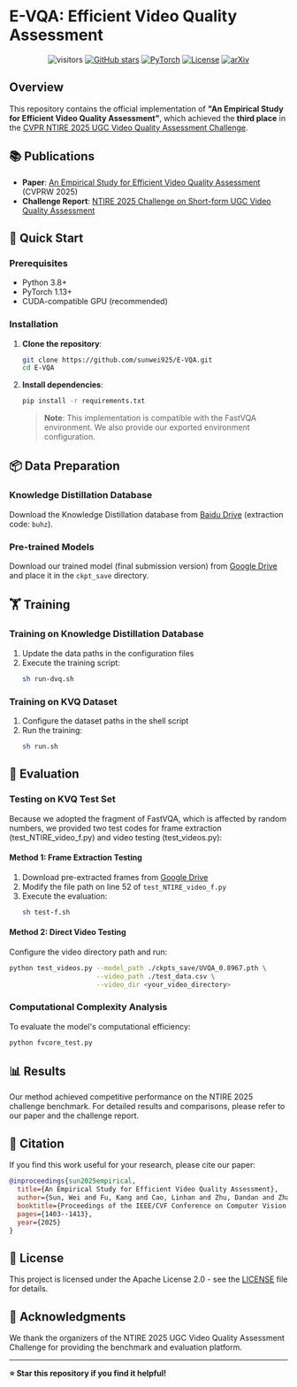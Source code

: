 # E-VQA: Efficient Video Quality Assessment

<div align="center">

![visitors](https://visitor-badge.laobi.icu/badge?page_id=sunwei925/E-VQA)
[![GitHub stars](https://img.shields.io/github/stars/sunwei925/E-VQA)](https://github.com/sunwei925/E-VQA)
[![PyTorch](https://img.shields.io/badge/PyTorch-1.13%2B-brightgreen?logo=PyTorch)](https://pytorch.org/)
[![License](https://img.shields.io/badge/License-Apache%202.0-blue.svg)](https://github.com/sunwei925/E-VQA)
[![arXiv](https://img.shields.io/badge/arXiv-CVPR%202025-brightgreen)](https://openaccess.thecvf.com/content/CVPR2025W/NTIRE/papers/Sun_An_Empirical_Study_for_Efficient_Video_Quality_Assessment_CVPRW_2025_paper.pdf)

</div>

## Overview

This repository contains the official implementation of **"An Empirical Study for Efficient Video Quality Assessment"**, which achieved the **third place** in the [CVPR NTIRE 2025 UGC Video Quality Assessment Challenge](https://codalab.lisn.upsaclay.fr/competitions/17638).

## 📚 Publications

- **Paper**: [An Empirical Study for Efficient Video Quality Assessment](https://openaccess.thecvf.com/content/CVPR2025W/NTIRE/papers/Sun_An_Empirical_Study_for_Efficient_Video_Quality_Assessment_CVPRW_2025_paper.pdf) (CVPRW 2025)
- **Challenge Report**: [NTIRE 2025 Challenge on Short-form UGC Video Quality Assessment](https://openaccess.thecvf.com/content/CVPR2025W/NTIRE/papers/A_Li_NTIRE_2025_Challenge_on_Short-form_UGC_Video_Quality_Assessment_and_CVPRW_2025_paper.pdf)

## 🚀 Quick Start

### Prerequisites

- Python 3.8+
- PyTorch 1.13+
- CUDA-compatible GPU (recommended)

### Installation

1. **Clone the repository**:
   ```bash
   git clone https://github.com/sunwei925/E-VQA.git
   cd E-VQA
   ```

2. **Install dependencies**:
   ```bash
   pip install -r requirements.txt
   ```

   > **Note**: This implementation is compatible with the FastVQA environment. We also provide our exported environment configuration.

## 📦 Data Preparation

### Knowledge Distillation Database

Download the Knowledge Distillation database from [Baidu Drive](https://pan.baidu.com/share/init?surl=5gsNZXTDi9kVJn_vcF7LxA) (extraction code: `buhz`).

### Pre-trained Models

Download our trained model (final submission version) from [Google Drive](https://drive.google.com/file/d/129SIkg03Ov4YDsBLjVAbL9whhPHH-vT1/view?usp=share_link) and place it in the `ckpt_save` directory.

## 🏋️ Training

### Training on Knowledge Distillation Database

1. Update the data paths in the configuration files
2. Execute the training script:
   ```bash
   sh run-dvq.sh
   ```

### Training on KVQ Dataset

1. Configure the dataset paths in the shell script
2. Run the training:
   ```bash
   sh run.sh
   ```

## 🧪 Evaluation

### Testing on KVQ Test Set

Because we adopted the fragment of FastVQA, which is affected by random numbers, we provided two test codes for frame extraction (test_NTIRE_video_f.py) and video testing (test_videos.py):

#### Method 1: Frame Extraction Testing

1. Download pre-extracted frames from [Google Drive](https://drive.google.com/file/d/1uid5WL9DWlEH4eEeLyCiNbafSzIPZqMm/view?usp=sharing)
2. Modify the file path on line 52 of `test_NTIRE_video_f.py`
3. Execute the evaluation:
   ```bash
   sh test-f.sh
   ```

#### Method 2: Direct Video Testing

Configure the video directory path and run:
```bash
python test_videos.py --model_path ./ckpts_save/UVQA_0.8967.pth \
                      --video_path ./test_data.csv \
                      --video_dir <your_video_directory>
```

### Computational Complexity Analysis

To evaluate the model's computational efficiency:
```bash
python fvcore_test.py
```

## 📊 Results

Our method achieved competitive performance on the NTIRE 2025 challenge benchmark. For detailed results and comparisons, please refer to our paper and the challenge report.

## 🤝 Citation

If you find this work useful for your research, please cite our paper:

```bibtex
@inproceedings{sun2025empirical,
  title={An Empirical Study for Efficient Video Quality Assessment},
  author={Sun, Wei and Fu, Kang and Cao, Linhan and Zhu, Dandan and Zhang, Kaiwei and Zhu, Yucheng and Zhang, Zicheng and Hu, Menghan and Min, Xiongkuo and Zhai, Guangtao},
  booktitle={Proceedings of the IEEE/CVF Conference on Computer Vision and Pattern Recognition Workshops},
  pages={1403--1413},
  year={2025}
}
```

## 📄 License

This project is licensed under the Apache License 2.0 - see the [LICENSE](LICENSE) file for details.

## 🙏 Acknowledgments

We thank the organizers of the NTIRE 2025 UGC Video Quality Assessment Challenge for providing the benchmark and evaluation platform.

---


**⭐ Star this repository if you find it helpful!**



